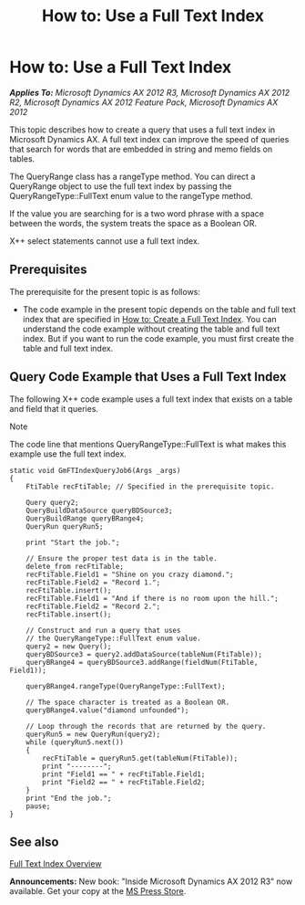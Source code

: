 ﻿---
title: 'How to: Use a Full Text Index'
TOCTitle: 'How to: Use a Full Text Index'
ms:assetid: 9e677d64-619c-4da2-b8a5-a0a855231259
ms:mtpsurl: https://msdn.microsoft.com/en-us/library/Gg879757(v=AX.60)
ms:contentKeyID: 35248260
ms.date: 05/18/2015
mtps_version: v=AX.60
---

# How to: Use a Full Text Index 


_**Applies To:** Microsoft Dynamics AX 2012 R3, Microsoft Dynamics AX 2012 R2, Microsoft Dynamics AX 2012 Feature Pack, Microsoft Dynamics AX 2012_

This topic describes how to create a query that uses a full text index in Microsoft Dynamics AX. A full text index can improve the speed of queries that search for words that are embedded in string and memo fields on tables.

The QueryRange class has a rangeType method. You can direct a QueryRange object to use the full text index by passing the QueryRangeType::FullText enum value to the rangeType method.

If the value you are searching for is a two word phrase with a space between the words, the system treats the space as a Boolean OR.

X++ select statements cannot use a full text index.

## Prerequisites

The prerequisite for the present topic is as follows:

  - The code example in the present topic depends on the table and full text index that are specified in [How to: Create a Full Text Index](how-to-create-a-full-text-index.md). You can understand the code example without creating the table and full text index. But if you want to run the code example, you must first create the table and full text index.

## Query Code Example that Uses a Full Text Index

The following X++ code example uses a full text index that exists on a table and field that it queries.


> [!NOTE]
> <P>The code line that mentions QueryRangeType::FullText is what makes this example use the full text index.</P>



    static void GmFTIndexQueryJob6(Args _args)
    {
        FtiTable recFtiTable; // Specified in the prerequisite topic.
    
        Query query2;
        QueryBuildDataSource queryBDSource3;
        QueryBuildRange queryBRange4;
        QueryRun queryRun5;
    
        print "Start the job.";
    
        // Ensure the proper test data is in the table.
        delete_from recFtiTable;
        recFtiTable.Field1 = "Shine on you crazy diamond.";
        recFtiTable.Field2 = "Record 1.";
        recFtiTable.insert();
        recFtiTable.Field1 = "And if there is no room upon the hill.";
        recFtiTable.Field2 = "Record 2.";
        recFtiTable.insert();
    
        // Construct and run a query that uses
        // the QueryRangeType::FullText enum value.
        query2 = new Query();
        queryBDSource3 = query2.addDataSource(tableNum(FtiTable));
        queryBRange4 = queryBDSource3.addRange(fieldNum(FtiTable, Field1));
    
        queryBRange4.rangeType(QueryRangeType::FullText);
    
        // The space character is treated as a Boolean OR.
        queryBRange4.value("diamond unfounded");
    
        // Loop through the records that are returned by the query.
        queryRun5 = new QueryRun(query2);
        while (queryRun5.next())
        {
            recFtiTable = queryRun5.get(tableNum(FtiTable));
            print "--------";
            print "Field1 == " + recFtiTable.Field1;
            print "Field2 == " + recFtiTable.Field2;
        }
        print "End the job.";
        pause;
    }

## See also

[Full Text Index Overview](full-text-index-overview.md)

  
**Announcements:** New book: "Inside Microsoft Dynamics AX 2012 R3" now available. Get your copy at the [MS Press Store](https://www.microsoftpressstore.com/store/inside-microsoft-dynamics-ax-2012-r3-9780735685109).

